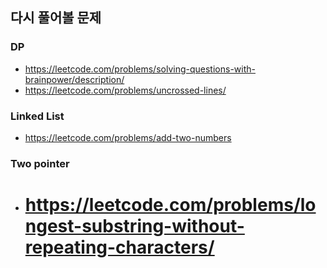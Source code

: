 ## 다시 풀어볼 문제
### DP
- https://leetcode.com/problems/solving-questions-with-brainpower/description/
- https://leetcode.com/problems/uncrossed-lines/

### Linked List
- https://leetcode.com/problems/add-two-numbers

### Two pointer
- # https://leetcode.com/problems/longest-substring-without-repeating-characters/